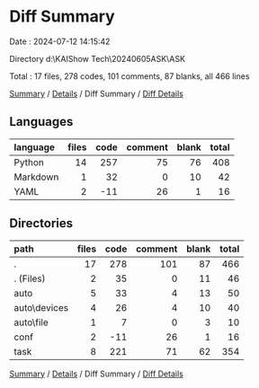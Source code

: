 # Diff Summary

Date : 2024-07-12 14:15:42

Directory d:\\KAIShow Tech\\20240605ASK\\ASK

Total : 17 files,  278 codes, 101 comments, 87 blanks, all 466 lines

[Summary](results.md) / [Details](details.md) / Diff Summary / [Diff Details](diff-details.md)

## Languages
| language | files | code | comment | blank | total |
| :--- | ---: | ---: | ---: | ---: | ---: |
| Python | 14 | 257 | 75 | 76 | 408 |
| Markdown | 1 | 32 | 0 | 10 | 42 |
| YAML | 2 | -11 | 26 | 1 | 16 |

## Directories
| path | files | code | comment | blank | total |
| :--- | ---: | ---: | ---: | ---: | ---: |
| . | 17 | 278 | 101 | 87 | 466 |
| . (Files) | 2 | 35 | 0 | 11 | 46 |
| auto | 5 | 33 | 4 | 13 | 50 |
| auto\\devices | 4 | 26 | 4 | 10 | 40 |
| auto\\file | 1 | 7 | 0 | 3 | 10 |
| conf | 2 | -11 | 26 | 1 | 16 |
| task | 8 | 221 | 71 | 62 | 354 |

[Summary](results.md) / [Details](details.md) / Diff Summary / [Diff Details](diff-details.md)